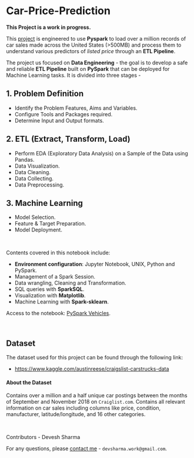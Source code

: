 # Car-Price-Prediction

**This Project is a work in progress.**
 
This [project](https://github.com/devsharma96/Car-Price-Prediction/tree/master/ETL/PySpark%20Vehicles.ipynb) is engineered to use **Pyspark** to load over a million records of car sales made across the United States (>500MB) and process them to understand various predictors of *listed price* through an **ETL Pipeline**. 

The project us focused on **Data Engineering** - the goal is to develop a safe and reliable **ETL Pipeline** built on **PySpark** that can be deployed for Machine Learning tasks. It is divided into three stages - 

## 1. Problem Definition

* Identify the Problem Features, Aims and Variables.
* Configure Tools and Packages required.
* Determine Input and Output formats.


## 2. ETL (Extract, Transform, Load)

* Perform EDA (Exploratory Data Analysis) on a Sample of the Data using Pandas.
* Data Visualization.
* Data Cleaning.
* Data Collecting.
* Data Preprocessing.


## 3.  Machine Learning

* Model Selection.
* Feature & Target Preparation.
* Model Deployment.


<br>

Contents covered in this notebook include:
* **Environment configuration**: Jupyter Notebook, UNIX, Python and PySpark.
* Management of a Spark Session.
* Data wrangling, Cleaning and Transformation.
* SQL queries with **SparkSQL**.
* Visualization with **Matplotlib**.
* Machine Learning with **Spark-sklearn**.
 
Access to the notebook: [PySpark Vehicles](https://github.com/devsharma96/Car-Price-Prediction/tree/master/ETL/PySpark%20Vehicles.ipynb).

<br>

## Dataset

The dataset used for this project can be found through the following link:
- https://www.kaggle.com/austinreese/craigslist-carstrucks-data


#### About the Dataset

Contains over a million and a half unique car postings between the months of September and November 2018 on `Craiglist.com`.
Contains all relevant information on car sales including columns like price, condition, manufacturer, latitude/longitude, and 16 other categories.

<br>

Contributors - Devesh Sharma 

For any questions, please [contact me](devsharma.work@gmail.com) - `devsharma.work@gmail.com`.




